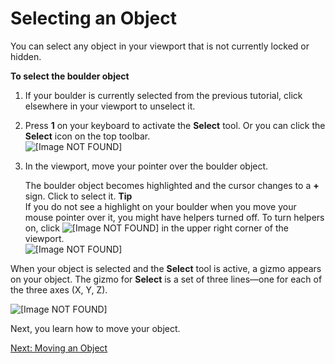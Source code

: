 # Selecting an Object<a name="understanding-manipulating-select"></a>

You can select any object in your viewport that is not currently locked or hidden\.

**To select the boulder object**

1. If your boulder is currently selected from the previous tutorial, click elsewhere in your viewport to unselect it\.

1. Press **1** on your keyboard to activate the **Select** tool\. Or you can click the **Select** icon on the top toolbar\.  
![\[Image NOT FOUND\]](http://docs.aws.amazon.com/lumberyard/latest/gettingstartedguide/images/understanding-manipulating-select.png)

1. In the viewport, move your pointer over the boulder object\.

   The boulder object becomes highlighted and the cursor changes to a **\+** sign\. Click to select it\.
**Tip**  
If you do not see a highlight on your boulder when you move your mouse pointer over it, you might have helpers turned off\. To turn helpers on, click ![\[Image NOT FOUND\]](http://docs.aws.amazon.com/lumberyard/latest/gettingstartedguide/images/helper.png) in the upper right corner of the viewport\.  
![\[Image NOT FOUND\]](http://docs.aws.amazon.com/lumberyard/latest/gettingstartedguide/images/understanding-manipulating-selecting-highlight.png)

When your object is selected and the **Select** tool is active, a gizmo appears on your object\. The gizmo for **Select** is a set of three lines—one for each of the three axes \(X, Y, Z\)\.

![\[Image NOT FOUND\]](http://docs.aws.amazon.com/lumberyard/latest/gettingstartedguide/images/understanding-manipulating-selecting.png)

Next, you learn how to move your object\.

[Next: Moving an Object](understanding-manipulating-moving.md)